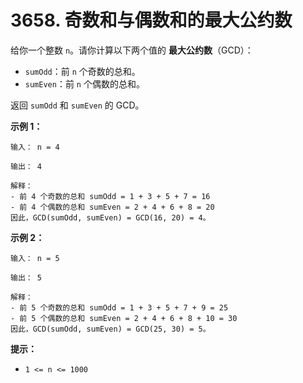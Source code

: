 # 3658. 奇数和与偶数和的最大公约数

给你一个整数 `n`。请你计算以下两个值的 **最大公约数**（GCD）：

- `sumOdd`：前 `n` 个奇数的总和。
- `sumEven`：前 `n` 个偶数的总和。

返回 `sumOdd` 和 `sumEven` 的 GCD。

**示例 1：**

```()
输入： n = 4

输出： 4

解释：
- 前 4 个奇数的总和 sumOdd = 1 + 3 + 5 + 7 = 16
- 前 4 个偶数的总和 sumEven = 2 + 4 + 6 + 8 = 20
因此，GCD(sumOdd, sumEven) = GCD(16, 20) = 4。
```

**示例 2：**

```()
输入： n = 5

输出： 5

解释：
- 前 5 个奇数的总和 sumOdd = 1 + 3 + 5 + 7 + 9 = 25
- 前 5 个偶数的总和 sumEven = 2 + 4 + 6 + 8 + 10 = 30
因此，GCD(sumOdd, sumEven) = GCD(25, 30) = 5。
```

**提示：**

- `1 <= n <= 1000`
